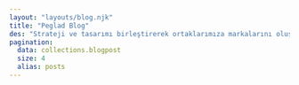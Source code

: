```yaml
---
layout: "layouts/blog.njk"
title: "Peglad Blog"
des: "Strateji ve tasarımı birleştirerek ortaklarımıza markalarını oluşturmalarında, işlerini büyütmelerinde ve doymuş pazarlarda gürültüden sıyrılmalarında yardımcı oluyoruz! En son vaka çalışmaları ve projeler için blogumuzu takip edin."
pagination:
  data: collections.blogpost
  size: 4
  alias: posts
---
```


